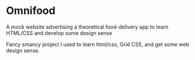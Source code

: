 # Omnifood
A mock website advertising a theoretical food-delivery app to learn HTML/CSS and develop some design sense


Fancy smancy project I used to learn html/css, Grid CSS, and get some web design sense. 
